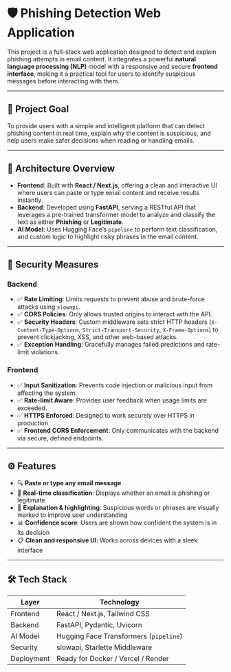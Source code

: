 # 🛡️ Phishing Detection Web Application

This project is a full-stack web application designed to detect and explain phishing attempts in email content. It integrates a powerful **natural language processing (NLP)** model with a responsive and secure **frontend interface**, making it a practical tool for users to identify suspicious messages before interacting with them.

---

## 🎯 Project Goal

To provide users with a simple and intelligent platform that can detect phishing content in real time, explain why the content is suspicious, and help users make safer decisions when reading or handling emails.

---

## 🧱 Architecture Overview

- **Frontend**: Built with **React / Next.js**, offering a clean and interactive UI where users can paste or type email content and receive results instantly.  
- **Backend**: Developed using **FastAPI**, serving a RESTful API that leverages a pre-trained transformer model to analyze and classify the text as either **Phishing** or **Legitimate**.  
- **AI Model**: Uses Hugging Face’s `pipeline` to perform text classification, and custom logic to highlight risky phrases in the email content.

---

## 🔐 Security Measures

### Backend

- ✅ **Rate Limiting**: Limits requests to prevent abuse and brute-force attacks using `slowapi`.  
- ✅ **CORS Policies**: Only allows trusted origins to interact with the API.  
- ✅ **Security Headers**: Custom middleware sets strict HTTP headers (`X-Content-Type-Options`, `Strict-Transport-Security`, `X-Frame-Options`) to prevent clickjacking, XSS, and other web-based attacks.  
- ✅ **Exception Handling**: Gracefully manages failed predictions and rate-limit violations.  

### Frontend

- ✅ **Input Sanitization**: Prevents code injection or malicious input from affecting the system.  
- ✅ **Rate-limit Aware**: Provides user feedback when usage limits are exceeded.  
- ✅ **HTTPS Enforced**: Designed to work securely over HTTPS in production.  
- ✅ **Frontend CORS Enforcement**: Only communicates with the backend via secure, defined endpoints.  

---

## ⚙️ Features

- 🔍 **Paste or type any email message**  
- 🧠 **Real-time classification**: Displays whether an email is phishing or legitimate  
- 🎨 **Explanation & highlighting**: Suspicious words or phrases are visually marked to improve user understanding  
- 📊 **Confidence score**: Users are shown how confident the system is in its decision  
- 📋 **Clean and responsive UI**: Works across devices with a sleek interface  

---

## 🛠 Tech Stack

| Layer      | Technology                             |
|------------|-----------------------------------------|
| Frontend   | React / Next.js, Tailwind CSS           |
| Backend    | FastAPI, Pydantic, Uvicorn              |
| AI Model   | Hugging Face Transformers (`pipeline`)  |
| Security   | slowapi, Starlette Middleware           |
| Deployment | Ready for Docker / Vercel / Render      |
